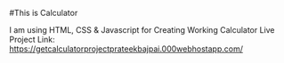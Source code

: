 #This is Calculator
 
I am using HTML, CSS & Javascript for Creating Working Calculator
Live Project Link: https://getcalculatorprojectprateekbajpai.000webhostapp.com/

